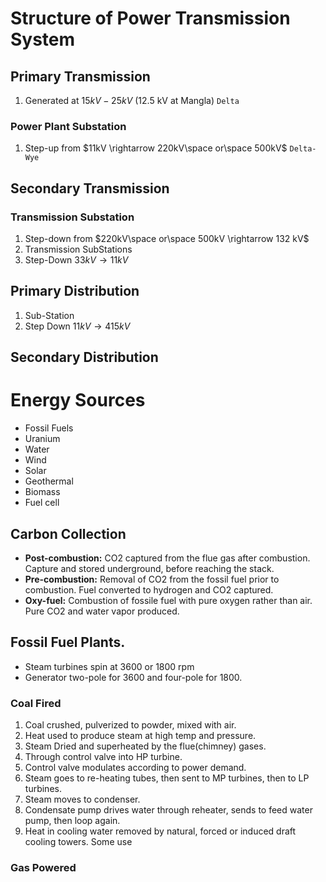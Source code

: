# Structure of Power Transmission System
## Primary Transmission
1. Generated at $15kV-25kV$ (12.5 kV at Mangla) `Delta`
### Power Plant Substation
1. Step-up from $11kV \rightarrow 220kV\space or\space 500kV$ `Delta-Wye`
## Secondary Transmission
### Transmission Substation
1. Step-down from $220kV\space or\space 500kV \rightarrow 132 kV$
2. Transmission SubStations
3. Step-Down $33kV \rightarrow 11kV$
## Primary Distribution
1. Sub-Station
2. Step Down $11kV \rightarrow 415kV$
## Secondary Distribution


# Energy Sources
-  Fossil Fuels
- Uranium
- Water
- Wind
- Solar
- Geothermal
- Biomass
- Fuel cell
## Carbon Collection
- **Post-combustion:** CO2 captured from the flue gas after combustion.
Capture and stored underground, before reaching the stack.
- **Pre-combustion:** Removal of CO2 from the fossil fuel prior to combustion. 
Fuel converted to hydrogen and CO2 captured.
- **Oxy-fuel:** Combustion of fossile fuel with pure oxygen rather than air.
Pure CO2 and water vapor produced.

## Fossil Fuel Plants.
- Steam turbines spin at 3600 or 1800 rpm
- Generator two-pole for 3600 and four-pole for 1800.
### Coal Fired
1. Coal crushed, pulverized to powder, mixed with air.
2. Heat used to produce steam at high temp and pressure.
3. Steam Dried and superheated by the flue(chimney) gases.
4. Through control valve into HP turbine.
5. Control valve modulates according to power demand.
6. Steam goes to re-heating tubes, then sent to MP turbines, then to LP turbines.
7. Steam moves to condenser.
8. Condensate pump drives water through reheater, sends to feed water pump, then loop again.
9. Heat in cooling water removed by natural, forced or induced draft cooling towers. Some use 

### Gas Powered